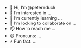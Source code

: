 - 👋 Hi, I’m @peternduch
- 👀 I’m interested in ...
- 🌱 I’m currently learning ...
- 💞️ I’m looking to collaborate on ...
- 📫 How to reach me ...
- 😄 Pronouns: ...
- ⚡ Fun fact: ...

<!---
peternduch/peternduch is a ✨ special ✨ repository because its `README.md` (this file) appears on your GitHub profile.
You can click the Preview link to take a look at your changes.
--->
